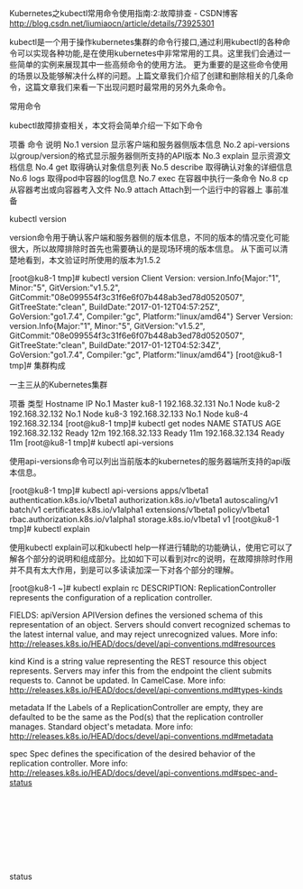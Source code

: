 

Kubernetes之kubectl常用命令使用指南:2:故障排查 - CSDN博客 http://blog.csdn.net/liumiaocn/article/details/73925301

kubectl是一个用于操作kubernetes集群的命令行接口,通过利用kubectl的各种命令可以实现各种功能,是在使用kubernetes中非常常用的工具。这里我们会通过一些简单的实例来展现其中一些高频命令的使用方法。 
更为重要的是这些命令使用的场景以及能够解决什么样的问题。上篇文章我们介绍了创建和删除相关的几条命令，这篇文章我们来看一下出现问题时最常用的另外九条命令。

常用命令

kubectl故障排查相关，本文将会简单介绍一下如下命令

项番	命令	说明
No.1	version	显示客户端和服务器侧版本信息
No.2	api-versions	以group/version的格式显示服务器侧所支持的API版本
No.3	explain	显示资源文档信息
No.4	get	取得确认对象信息列表
No.5	describe	取得确认对象的详细信息
No.6	logs	取得pod中容器的log信息
No.7	exec	在容器中执行一条命令
No.8	cp	从容器考出或向容器考入文件
No.9	attach	Attach到一个运行中的容器上
事前准备

kubectl version

version命令用于确认客户端和服务器侧的版本信息，不同的版本的情况变化可能很大，所以故障排除时首先也需要确认的是现场环境的版本信息。 
从下面可以清楚地看到，本文验证时所使用的版本为1.5.2

[root@ku8-1 tmp]# kubectl version
Client Version: version.Info{Major:"1", Minor:"5", GitVersion:"v1.5.2", GitCommit:"08e099554f3c31f6e6f07b448ab3ed78d0520507", GitTreeState:"clean", BuildDate:"2017-01-12T04:57:25Z", GoVersion:"go1.7.4", Compiler:"gc", Platform:"linux/amd64"}
Server Version: version.Info{Major:"1", Minor:"5", GitVersion:"v1.5.2", GitCommit:"08e099554f3c31f6e6f07b448ab3ed78d0520507", GitTreeState:"clean", BuildDate:"2017-01-12T04:52:34Z", GoVersion:"go1.7.4", Compiler:"gc", Platform:"linux/amd64"}
[root@ku8-1 tmp]#
集群构成

一主三从的Kubernetes集群

项番	类型	Hostname	IP
No.1	Master	ku8-1	192.168.32.131
No.1	Node	ku8-2	192.168.32.132
No.1	Node	ku8-3	192.168.32.133
No.1	Node	ku8-4	192.168.32.134
[root@ku8-1 tmp]# kubectl get nodes
NAME             STATUS    AGE
192.168.32.132   Ready     12m
192.168.32.133   Ready     11m
192.168.32.134   Ready     11m
[root@ku8-1 tmp]# 
kubectl api-versions

使用api-versions命令可以列出当前版本的kubernetes的服务器端所支持的api版本信息。

[root@ku8-1 tmp]# kubectl api-versions
apps/v1beta1
authentication.k8s.io/v1beta1
authorization.k8s.io/v1beta1
autoscaling/v1
batch/v1
certificates.k8s.io/v1alpha1
extensions/v1beta1
policy/v1beta1
rbac.authorization.k8s.io/v1alpha1
storage.k8s.io/v1beta1
v1
[root@ku8-1 tmp]#
kubectl explain

使用kubectl explain可以和kubectl help一样进行辅助的功能确认，使用它可以了解各个部分的说明和组成部分。比如如下可以看到对rc的说明，在故障排除时作用并不具有太大作用，到是可以多读读加深一下对各个部分的理解。

[root@ku8-1 ~]# kubectl explain rc
DESCRIPTION:
ReplicationController represents the configuration of a replication controller.

FIELDS:
   apiVersion   <string>
     APIVersion defines the versioned schema of this representation of an
     object. Servers should convert recognized schemas to the latest internal
     value, and may reject unrecognized values. More info:
     http://releases.k8s.io/HEAD/docs/devel/api-conventions.md#resources

   kind <string>
     Kind is a string value representing the REST resource this object
     represents. Servers may infer this from the endpoint the client submits
     requests to. Cannot be updated. In CamelCase. More info:
     http://releases.k8s.io/HEAD/docs/devel/api-conventions.md#types-kinds

   metadata <Object>
     If the Labels of a ReplicationController are empty, they are defaulted to
     be the same as the Pod(s) that the replication controller manages. Standard
     object's metadata. More info:
     http://releases.k8s.io/HEAD/docs/devel/api-conventions.md#metadata

   spec <Object>
     Spec defines the specification of the desired behavior of the replication
     controller. More info:
     http://releases.k8s.io/HEAD/docs/devel/api-conventions.md#spec-and-status

   status   <Object>
     Status is the most recently observed status of the replication controller.
     This data may be out of date by some window of time. Populated by the
     system. Read-only. More info:
     http://releases.k8s.io/HEAD/docs/devel/api-conventions.md#spec-and-status


[root@ku8-1 ~]# 

explain命令能够确认的信息类别

其所能支持的类别如下：

类别
clusters (仅对federation apiservers有效)
componentstatuses (缩写 cs)
configmaps (缩写 cm)
daemonsets (缩写 ds)
deployments (缩写 deploy)
endpoints (缩写 ep)
events (缩写 ev)
horizontalpodautoscalers (缩写 hpa)
ingresses (缩写 ing)
jobs
limitranges (缩写 limits)
namespaces (缩写 ns)
networkpolicies
nodes (缩写 no)
persistentvolumeclaims (缩写 pvc)
persistentvolumes (缩写 pv)
pods (缩写 po)
podsecuritypolicies (缩写 psp)
podtemplates
replicasets (缩写 rs)
replicationcontrollers (缩写 rc)
resourcequotas (缩写 quota)
secrets
serviceaccounts (缩写 sa)
services (缩写 svc)
statefulsets
storageclasses
thirdpartyresources
事前准备

剩下的一些命令需要事前作一些准备，我们还是用上篇文章所用的yaml文件创建mysql和sonarqube的Deployment和pod。

yaml文件准备

[root@ku8-1 tmp]# ls yamls
mysql.yaml  sonar.yaml
[root@ku8-1 tmp]# cat yamls/mysql.yaml 
---
kind: Deployment
apiVersion: extensions/v1beta1
metadata:
  name: mysql
spec:
  replicas: 1
  template:
    metadata:
      labels:
        name: mysql
    spec:
      containers:
      - name: mysql
        image: 192.168.32.131:5000/mysql:5.7.16
        ports:
        - containerPort: 3306
          protocol: TCP
        env:
          - name: MYSQL_ROOT_PASSWORD
            value: "hello123"
[root@ku8-1 tmp]# cat yamls/sonar.yaml 
---
kind: Deployment
apiVersion: extensions/v1beta1
metadata:
  name: sonarqube
spec:
  replicas: 1
  template:
    metadata:
      labels:
        name: sonarqube
    spec:
      containers:
      - name: sonarqube
        image: 192.168.32.131:5000/sonarqube:5.6.5
        ports:
        - containerPort: 9000
          protocol: TCP
[root@ku8-1 tmp]# 

启动

[root@ku8-1 tmp]# kubectl create -f yamls/
deployment "mysql" created
deployment "sonarqube" created
[root@ku8-1 tmp]# 
1
2
3
4
kubectl get

使用get命令确认所创建出来的pod和deployment的信息

确认pod

可以看到创建出来的pod的所有信息,也可以使用Kubectl get po进行确认

[root@ku8-1 tmp]# kubectl get pods
NAME                         READY     STATUS    RESTARTS   AGE
mysql-478535978-1dnm2        1/1       Running   0          34s
sonarqube-3574384362-m7mdq   1/1       Running   0          34s
[root@ku8-1 tmp]# 
1
2
3
4
5
确认deployment

可以看到创建出来的deployment的所有信息

[root@ku8-1 tmp]# kubectl get deployments
NAME        DESIRED   CURRENT   UP-TO-DATE   AVAILABLE   AGE
mysql       1         1         1            1           41s
sonarqube   1         1         1            1           41s
[root@ku8-1 tmp]#
1
2
3
4
5
如果希望得到更加详细一点的信息，可以加上-o wide参数,比如对pods可以看到此pod在哪个node上运行，此pod的集群IP是多少也被一并显示了

[root@ku8-1 tmp]# kubectl get pods -o wide
NAME                         READY     STATUS    RESTARTS   AGE       IP             NODE
mysql-478535978-1dnm2        1/1       Running   0          2m        172.200.44.2   192.168.32.133
sonarqube-3574384362-m7mdq   1/1       Running   0          2m        172.200.59.2   192.168.32.134
[root@ku8-1 tmp]#
1
2
3
4
5
确认node信息

显示node的信息

[root@ku8-1 tmp]# kubectl get nodes -o wide
NAME             STATUS    AGE       EXTERNAL-IP
192.168.32.132   Ready     6h        <none>
192.168.32.133   Ready     6h        <none>
192.168.32.134   Ready     6h        <none>
[root@ku8-1 tmp]#
1
2
3
4
5
6
确认namespace信息

列出所有的namespace

[root@ku8-1 tmp]# kubectl get namespaces
NAME          STATUS    AGE
default       Active    6h
kube-system   Active    6h
[root@ku8-1 tmp]# 
1
2
3
4
5
get命令能够确认的信息类别

使用node/pod/event/namespaces等结合起来，能够获取集群基本信息和状况, 其所能支持的类别如下：

类别
clusters (仅对federation apiservers有效)
componentstatuses (缩写 cs)
configmaps (缩写 cm)
daemonsets (缩写 ds)
deployments (缩写 deploy)
endpoints (缩写 ep)
events (缩写 ev)
horizontalpodautoscalers (缩写 hpa)
ingresses (缩写 ing)
jobs
limitranges (缩写 limits)
namespaces (缩写 ns)
networkpolicies
nodes (缩写 no)
persistentvolumeclaims (缩写 pvc)
persistentvolumes (缩写 pv)
pods (缩写 po)
podsecuritypolicies (缩写 psp)
podtemplates
replicasets (缩写 rs)
replicationcontrollers (缩写 rc)
resourcequotas (缩写 quota)
secrets
serviceaccounts (缩写 sa)
services (缩写 svc)
statefulsets
storageclasses
thirdpartyresources
kubectl describe

确认node详细信息

一般使用get命令取得node信息，然后使用describe确认详细信息。

[root@ku8-1 tmp]# kubectl get nodes
NAME             STATUS    AGE
192.168.32.132   Ready     6h
192.168.32.133   Ready     6h
192.168.32.134   Ready     6h
[root@ku8-1 tmp]# kubectl describe node 192.168.32.132
Name:           192.168.32.132
Role:           
Labels:         beta.kubernetes.io/arch=amd64
            beta.kubernetes.io/os=linux
            kubernetes.io/hostname=192.168.32.132
Taints:         <none>
CreationTimestamp:  Wed, 28 Jun 2017 23:06:22 -0400
Phase:          
Conditions:
  Type          Status  LastHeartbeatTime           LastTransitionTime          Reason              Message
  ----          ------  -----------------           ------------------          ------              -------
  OutOfDisk         False   Thu, 29 Jun 2017 05:52:07 -0400     Wed, 28 Jun 2017 23:06:22 -0400     KubeletHasSufficientDisk    kubelet has sufficient disk space available
  MemoryPressure    False   Thu, 29 Jun 2017 05:52:07 -0400     Wed, 28 Jun 2017 23:06:22 -0400     KubeletHasSufficientMemory  kubelet has sufficient memory available
  DiskPressure      False   Thu, 29 Jun 2017 05:52:07 -0400     Wed, 28 Jun 2017 23:06:22 -0400     KubeletHasNoDiskPressure    kubelet has no disk pressure
  Ready         True    Thu, 29 Jun 2017 05:52:07 -0400     Wed, 28 Jun 2017 23:06:34 -0400     KubeletReady            kubelet is posting ready status
Addresses:      192.168.32.132,192.168.32.132,192.168.32.132
Capacity:
 alpha.kubernetes.io/nvidia-gpu:    0
 cpu:                   1
 memory:                2032128Ki
 pods:                  110
Allocatable:
 alpha.kubernetes.io/nvidia-gpu:    0
 cpu:                   1
 memory:                2032128Ki
 pods:                  110
System Info:
 Machine ID:            22718f24279240be9fe0c469187f901a
 System UUID:           9F584D56-F5B3-FAB8-3985-938D67451312
 Boot ID:           fe3b2606-37ee-4b07-8de2-438fe29bf765
 Kernel Version:        3.10.0-514.el7.x86_64
 OS Image:          CentOS Linux 7 (Core)
 Operating System:      linux
 Architecture:          amd64
 Container Runtime Version: docker://1.13.1
 Kubelet Version:       v1.5.2
 Kube-Proxy Version:        v1.5.2
ExternalID:         192.168.32.132
Non-terminated Pods:        (0 in total)
  Namespace         Name        CPU Requests    CPU Limits  Memory Requests Memory Limits
  ---------         ----        ------------    ----------  --------------- -------------
Allocated resources:
  (Total limits may be over 100 percent, i.e., overcommitted.
  CPU Requests  CPU Limits  Memory Requests Memory Limits
  ------------  ----------  --------------- -------------
  0 (0%)    0 (0%)      0 (0%)      0 (0%)
No events.
[root@ku8-1 tmp]#
1
2
3
4
5
6
7
8
9
10
11
12
13
14
15
16
17
18
19
20
21
22
23
24
25
26
27
28
29
30
31
32
33
34
35
36
37
38
39
40
41
42
43
44
45
46
47
48
49
50
51
52
53
54
确认pod

确认某一pod详细信息

[root@ku8-1 tmp]# kubectl describe pod mysql-478535978-1dnm2
Name:       mysql-478535978-1dnm2
Namespace:  default
Node:       192.168.32.133/192.168.32.133
Start Time: Thu, 29 Jun 2017 05:04:21 -0400
Labels:     name=mysql
        pod-template-hash=478535978
Status:     Running
IP:     172.200.44.2
Controllers:    ReplicaSet/mysql-478535978
Containers:
  mysql:
    Container ID:   docker://47ef1495e86f4b69414789e81081fa55b837dafe9e47944894e7cb3733700410
    Image:      192.168.32.131:5000/mysql:5.7.16
    Image ID:       docker-pullable://192.168.32.131:5000/mysql@sha256:410b279f6827492da7a355135e6e9125849f62eeca76429974a534f021852b58
    Port:       3306/TCP
    State:      Running
      Started:      Thu, 29 Jun 2017 05:04:22 -0400
    Ready:      True
    Restart Count:  0
    Volume Mounts:
      /var/run/secrets/kubernetes.io/serviceaccount from default-token-dzs1w (ro)
    Environment Variables:
      MYSQL_ROOT_PASSWORD:  hello123
Conditions:
  Type      Status
  Initialized   True 
  Ready     True 
  PodScheduled  True 
Volumes:
  default-token-dzs1w:
    Type:   Secret (a volume populated by a Secret)
    SecretName: default-token-dzs1w
QoS Class:  BestEffort
Tolerations:    <none>
No events.
[root@ku8-1 tmp]# 
1
2
3
4
5
6
7
8
9
10
11
12
13
14
15
16
17
18
19
20
21
22
23
24
25
26
27
28
29
30
31
32
33
34
35
36
37
确认deployment详细信息

确认某一deployment的详细信息

[root@ku8-1 tmp]# kubectl get deployment
NAME        DESIRED   CURRENT   UP-TO-DATE   AVAILABLE   AGE
mysql       1         1         1            1           1h
sonarqube   1         1         1            1           1h
[root@ku8-1 tmp]# kubectl describe deployment mysql
Name:           mysql
Namespace:      default
CreationTimestamp:  Thu, 29 Jun 2017 05:04:21 -0400
Labels:         name=mysql
Selector:       name=mysql
Replicas:       1 updated | 1 total | 1 available | 0 unavailable
StrategyType:       RollingUpdate
MinReadySeconds:    0
RollingUpdateStrategy:  1 max unavailable, 1 max surge
Conditions:
  Type      Status  Reason
  ----      ------  ------
  Available     True    MinimumReplicasAvailable
OldReplicaSets: <none>
NewReplicaSet:  mysql-478535978 (1/1 replicas created)
No events.
[root@ku8-1 tmp]# 
1
2
3
4
5
6
7
8
9
10
11
12
13
14
15
16
17
18
19
20
21
22
describe命令能够确认的信息

describe命令所能支持的类别如下：

类别
clusters (仅对federation apiservers有效)
componentstatuses (缩写 cs)
configmaps (缩写 cm)
daemonsets (缩写 ds)
deployments (缩写 deploy)
endpoints (缩写 ep)
events (缩写 ev)
horizontalpodautoscalers (缩写 hpa)
ingresses (缩写 ing)
jobs
limitranges (缩写 limits)
namespaces (缩写 ns)
networkpolicies
nodes (缩写 no)
persistentvolumeclaims (缩写 pvc)
persistentvolumes (缩写 pv)
pods (缩写 po)
podsecuritypolicies (缩写 psp)
podtemplates
replicasets (缩写 rs)
replicationcontrollers (缩写 rc)
resourcequotas (缩写 quota)
secrets
serviceaccounts (缩写 sa)
services (缩写 svc)
statefulsets
storageclasses
thirdpartyresources
kubectl logs

类似于docker logs，使用kubectl logs能够取出pod中镜像的log，也是故障排除时候的重要信息

[root@ku8-1 tmp]# kubectl get pods
NAME                         READY     STATUS    RESTARTS   AGE
mysql-478535978-1dnm2        1/1       Running   0          1h
sonarqube-3574384362-m7mdq   1/1       Running   0          1h
[root@ku8-1 tmp]# kubectl logs mysql-478535978-1dnm2
Initializing database
...
2017-06-29T09:04:37.081939Z 0 [Note] Event Scheduler: Loaded 0 events
2017-06-29T09:04:37.082097Z 0 [Note] mysqld: ready for connections.
Version: '5.7.16'  socket: '/var/run/mysqld/mysqld.sock'  port: 3306  MySQL Community Server (GPL)
[root@ku8-1 tmp]# 
1
2
3
4
5
6
7
8
9
10
11
kubectl exec

exec命令用于到容器中执行一条命令，比如下述命令用于到mysql的镜像中执行hostname命令

[root@ku8-1 tmp]# kubectl get pods
NAME                         READY     STATUS    RESTARTS   AGE
mysql-478535978-1dnm2        1/1       Running   0          1h
sonarqube-3574384362-m7mdq   1/1       Running   0          1h
[root@ku8-1 tmp]# kubectl exec mysql-478535978-1dnm2 hostname
mysql-478535978-1dnm2
[root@ku8-1 tmp]# 
1
2
3
4
5
6
7
更为常用的方式则是登陆到pod中，在有条件的时候，进行故障发生时的现场确认，这种方式是最为直接有效和快速，但是对权限要求也较多。

[root@ku8-1 tmp]# kubectl exec -it mysql-478535978-1dnm2 sh
# hostname
mysql-478535978-1dnm2
# 
1
2
3
4
kubectl cp

用于pod和外部的文件交换，比如如下示例了如何在进行内外文件交换。

在pod中创建一个文件message.log

[root@ku8-1 tmp]# kubectl exec -it mysql-478535978-1dnm2 sh
# pwd
/
# cd /tmp
# echo "this is a message from `hostname`" >message.log
# cat message.log
this is a message from mysql-478535978-1dnm2
# exit
[root@ku8-1 tmp]#
1
2
3
4
5
6
7
8
9
拷贝出来并确认

[root@ku8-1 tmp]# kubectl cp mysql-478535978-1dnm2:/tmp/message.log message.log
tar: Removing leading `/' from member names
[root@ku8-1 tmp]# cat message.log
this is a message from mysql-478535978-1dnm2
[root@ku8-1 tmp]#
1
2
3
4
5
更改message.log并拷贝回pod

[root@ku8-1 tmp]# echo "information added in `hostname`" >>message.log 
[root@ku8-1 tmp]# cat message.log 
this is a message from mysql-478535978-1dnm2
information added in ku8-1
[root@ku8-1 tmp]# kubectl cp message.log mysql-478535978-1dnm2:/tmp/message.log
[root@ku8-1 tmp]# 
1
2
3
4
5
6
确认更改后的信息

[root@ku8-1 tmp]# kubectl exec mysql-478535978-1dnm2 cat /tmp/message.log
this is a message from mysql-478535978-1dnm2
information added in ku8-1
[root@ku8-1 tmp]#
1
2
3
4
kubectl attach

类似于docker attach的功能，用于取得实时的类似于kubectl logs的信息

[root@ku8-1 tmp]# kubectl get pods
NAME                         READY     STATUS    RESTARTS   AGE
mysql-478535978-1dnm2        1/1       Running   0          1h
sonarqube-3574384362-m7mdq   1/1       Running   0          1h
[root@ku8-1 tmp]# kubectl attach sonarqube-3574384362-m7mdq
If you don't see a command prompt, try pressing enter.
1
2
3
4
5
6
7
kubectl cluster-info

使用cluster-info和cluster-info dump也能取出一些信息，尤其是你需要看整体的全部信息的时候一条命令一条命令的执行不如kubectl cluster-info dump来的快一些

[root@ku8-1 tmp]# kubectl cluster-info
Kubernetes master is running at http://localhost:8080

To further debug and diagnose cluster problems, use 'kubectl cluster-info dump'.
[root@ku8-1 tmp]# 
1
2
3
4
5
总结

这篇文章中介绍了九个kubectl的常用命令，利用它们在故障确认和排查中非常有效。

版权声明：本文为博主原创文章，未经博主允许欢迎转载，但请注明出处。
本文已收录于以下专栏：深入浅出kubernetes深入浅出Docker